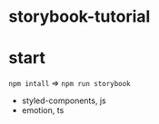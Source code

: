 # storybook-tutorial

# start
`npm intall` =>  `npm run storybook`
- styled-components, js
- emotion, ts
